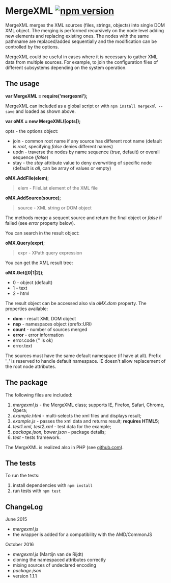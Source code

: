 MergeXML [![npm version](https://badge.fury.io/js/mergexml.svg)](https://badge.fury.io/js/mergexml)
==================

MergeXML merges the XML sources (files, strings, objects) into single DOM XML object.
The merging is performed recursively on the node level adding new elements and replacing existing ones.
The nodes with the same path/name are replaced/added sequentially and the modification can be controlled by the options.

MergeXML could be useful in cases where it is necessary to gather XML data from multiple sources.
For example, to join the configuration files of different subsystems depending on the system operation. 


The usage
-----

**var MergeXML = require('mergexml');**

MergeXML can included as a global script or with `npm install mergexml --save` and loaded as shown above.

**var oMX = new MergeXML([opts]);**

opts - the options object:

- join - common root name if any source has different root name (default is *root*, specifying *false* denies different names)
- updn - traverse the nodes by name sequence (*true*, default) or overall sequence (*false*)
- stay - the *stay* attribute value to deny overwriting of specific node (default is *all*, can be array of values or empty)

**oMX.AddFile(elem)**;

> elem - FileList element of the XML file

**oMX.AddSource(source)**;

> source - XML string or DOM object

The methods merge a sequent source and return the final object or *false* if failed (see *error* property below).

You can search in the result object:

**oMX.Query(expr)**;

> expr - XPath query expression

You can get the XML result tree:

**oMX.Get([0|1|2])**;

- 0 - object (default)
- 1 - text
- 2 - html

The result object can be accessed also via *oMX.dom* property. The properties available:

- **dom** - result XML DOM object
- **nsp** - namespaces object (prefix:URI)
- **count** - number of sources merged
- **error** - error information
 - error.code ('' is ok)
 - error.text

The sources must have the same default namespace (if have at all).
Prefix '_' is reserved to handle default namespace.
IE doesn't allow replacement of the root node attributes.

The package
------

The following files are included:

1. *mergexml.js* - the MergeXML class; supports IE, Firefox, Safari, Chrome, Opera;
2. *example.html* - multi-selects the xml files and displays result;
3. *example.js* - passes the xml data and returns result; **requires HTML5**;
4. *test1.xml, test2.xml* - test data for the example;
5. *package.json, bower.json* - package details;
6. *test* - tests framework.

The MergeXML is realized also in PHP (see [github.com]).

The tests
--------

To run the tests:

1. install dependencies with `npm install`
2. run tests with `npm test`


ChangeLog
---------

June 2015

- *mergexml.js*
 - the wrapper is added for a compatibility with the AMD/CommonJS
 
October 2016

- *mergexml.js* (Martijn van de Rijdt)
 - cloning the namespaced attributes correctly
 - mixing sources of undeclared encoding
- *package.json*
 - version 1.1.1
 
  [github.com]: http://www.github.com/hareko/php-merge-xml
